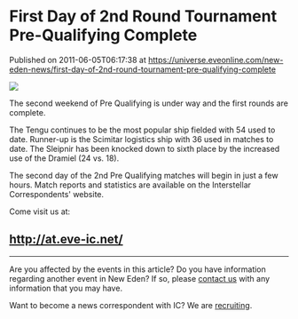 # First Day of 2nd Round Tournament Pre-Qualifying Complete
Published on 2011-06-05T06:17:38 at https://universe.eveonline.com/new-eden-news/first-day-of-2nd-round-tournament-pre-qualifying-complete

![](http://www.eve-ic.net/media/assets/icarticlebanner.png)  
  
The second weekend of Pre Qualifying is under way and the first rounds are complete.  
  
The Tengu continues to be the most popular ship fielded with 54 used to date. Runner-up is the Scimitar logistics ship with 36 used in matches to date. The Sleipnir has been knocked down to sixth place by the increased use of the Dramiel (24 vs. 18).  
  
The second day of the 2nd Pre Qualifying matches will begin in just a few hours. Match reports and statistics are available on the Interstellar Correspondents' website.  
  
Come visit us at:

## <http://at.eve-ic.net/>

* * *

Are you affected by the events in this article? Do you have information regarding another event in New Eden? If so, please [contact us](http://www.eveonline.com/news.asp?a=submitrp) with any information that you may have.  
  
Want to become a news correspondent with IC? We are [recruiting](http://www.eveonline.com/isd.asp).
